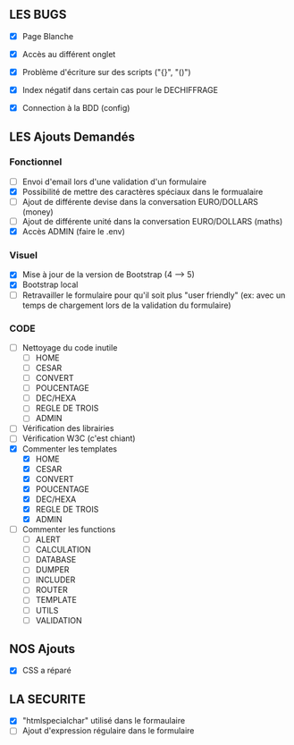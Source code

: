 ## LES BUGS
 - [x] Page Blanche
 - [x] Accès au différent onglet
 - [x] Problème d'écriture sur des scripts ("{}", "()")
 - [x] Index négatif dans certain cas pour le DECHIFFRAGE
 - [x] Connection à la BDD (config)


## LES Ajouts Demandés
### Fonctionnel
 - [ ] Envoi d'email lors d'une validation d'un formulaire
 - [x] Possibilité de mettre des caractères spéciaux dans le formualaire
 - [ ] Ajout de différente devise dans la conversation EURO/DOLLARS (money)
 - [ ] Ajout de différente unité dans la conversation EURO/DOLLARS (maths)
 - [x] Accès ADMIN (faire le .env)

### Visuel
 - [x] Mise à jour de la version de Bootstrap (4 --> 5)
 - [x] Bootstrap local
 - [ ] Retravailler le formulaire pour qu'il soit plus "user friendly" (ex: avec un temps de chargement lors de la validation du formulaire)

### CODE
 - [ ] Nettoyage du code inutile
    - [ ] HOME
    - [ ] CESAR
    - [ ] CONVERT
    - [ ] POUCENTAGE
    - [ ] DEC/HEXA
    - [ ] REGLE DE TROIS
    - [ ] ADMIN
 - [ ] Vérification des librairies
 - [ ] Vérification W3C (c'est chiant)
 - [x] Commenter les templates
    - [x] HOME
    - [x] CESAR
    - [x] CONVERT
    - [x] POUCENTAGE
    - [x] DEC/HEXA
    - [x] REGLE DE TROIS
    - [x] ADMIN
 - [ ] Commenter les functions
    - [ ] ALERT
    - [ ] CALCULATION
    - [ ] DATABASE
    - [ ] DUMPER
    - [ ] INCLUDER
    - [ ] ROUTER
    - [ ] TEMPLATE
    - [ ] UTILS
    - [ ] VALIDATION 

## NOS Ajouts
 - [x] CSS a réparé

## LA SECURITE
 - [x] "htmlspecialchar" utilisé dans le formaulaire
 - [ ] Ajout d'expression régulaire dans le formulaire